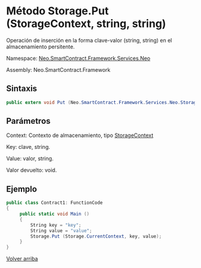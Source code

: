 # Método Storage.Put (StorageContext, string, string)

Operación de inserción en la forma clave-valor (string, string) en el almacenamiento persitente.

Namespace: [Neo.SmartContract.Framework.Services.Neo](../../Neo.md)

Assembly: Neo.SmartContract.Framework

## Sintaxis

```c#
public extern void Put (Neo.SmartContract.Framework.Services.Neo.StorageContext context, string key, string value)
```

## Parámetros

Context: Contexto de almacenamiento, tipo [StorageContext](../StorageContext.md)

Key: clave, string.

Value: valor, string.

Valor devuelto: void.

## Ejemplo

```c#
public class Contract1: FunctionCode
{
     public static void Main ()
     {
         String key = "key";
         String value = "value";
         Storage.Put (Storage.CurrentContext, key, value);
     }
}
```


[Volver arriba](../Storage.md)
